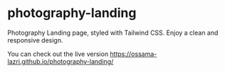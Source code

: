 # photography-landing
 Photography Landing page, styled with Tailwind CSS. Enjoy a clean and responsive design.

You can check out the live version https://ossama-lazri.github.io/photography-landing/

